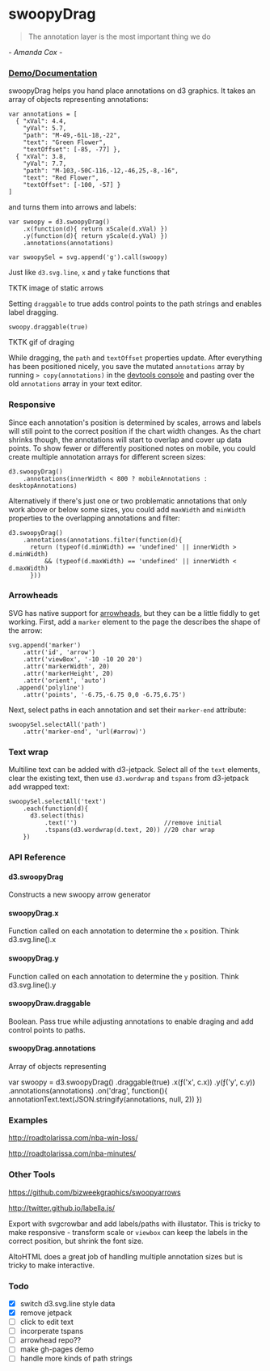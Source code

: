 # swoopyDrag

> The annotation layer is the most important thing we do

*- Amanda Cox -*

### [Demo/Documentation](http://1wheel.github.io/swoopy-drag/)

swoopyDrag helps you hand place annotations on d3 graphics. It takes an array of objects representing annotations:

    var annotations = [
      { "xVal": 4.4,
        "yVal": 5.7,
        "path": "M-49,-61L-18,-22",
        "text": "Green Flower",
        "textOffset": [-85, -77] },
      { "xVal": 3.8,
        "yVal": 7.7,
        "path": "M-103,-50C-116,-12,-46,25,-8,-16",
        "text": "Red Flower",
        "textOffset": [-100, -57] }
    ]

and turns them into arrows and labels:

    var swoopy = d3.swoopyDrag()
        .x(function(d){ return xScale(d.xVal) })
        .y(function(d){ return yScale(d.yVal) })
        .annotations(annotations)
        
    var swoopySel = svg.append('g').call(swoopy)

Just like `d3.svg.line`, `x` and `y` take functions that 

TKTK image of static arrows

Setting `draggable` to true adds control points to the path strings and enables label dragging.

    swoopy.draggable(true)

TKTK gif of draging

While dragging, the `path` and `textOffset` properties update. After everything has been positioned nicely, you save the mutated `annotations` array by running `> copy(annotations)` in the [devtools console](https://developer.chrome.com/devtools/docs/console) and pasting over the old `annotations` array in your text editor. 

### Responsive

Since each annotation's position is determined by scales, arrows and labels will still point to the correct position if the chart width changes. As the chart shrinks though, the annotations will start to overlap and cover up data points. To show fewer or differently positioned notes on mobile, you could create multiple annotation arrays for different screen sizes: 

    d3.swoopyDrag()
        .annotations(innerWidth < 800 ? mobileAnnotations : desktopAnnotations)

Alternatively if there's just one or two problematic annotations that only work above or below some sizes, you could add `maxWidth` and `minWidth` properties to the overlapping annotations and filter: 

    d3.swoopyDrag()
        .annotations(annotations.filter(function(d){
          return (typeof(d.minWidth) == 'undefined' || innerWidth > d.minWidth)
              && (typeof(d.maxWidth) == 'undefined' || innerWidth < d.maxWidth)
          }))

### Arrowheads

SVG has native support for [arrowheads](https://developer.mozilla.org/en-US/docs/Web/SVG/Element/marker), but they can be a little fiddly to get working. First, add a `marker` element to the page the describes the shape of the arrow:

    svg.append('marker')
        .attr('id', 'arrow')
        .attr('viewBox', '-10 -10 20 20')
        .attr('markerWidth', 20)
        .attr('markerHeight', 20)
        .attr('orient', 'auto')
      .append('polyline')
        .attr('points', '-6.75,-6.75 0,0 -6.75,6.75')

Next, select paths in each annotation and set their `marker-end` attribute:

    swoopySel.selectAll('path')
        .attr('marker-end', 'url(#arrow)')

### Text wrap

Multiline text can be added with d3-jetpack. Select all of the `text` elements, clear the existing text, then use `d3.wordwrap` and `tspans` from d3-jetpack add wrapped text:

    swoopySel.selectAll('text')
        .each(function(d){
          d3.select(this)
              .text('')                        //remove initial
              .tspans(d3.wordwrap(d.text, 20)) //20 char wrap
        })  

### API Reference

#### d3.swoopyDrag

Constructs a new swoopy arrow generator

#### swoopyDrag.x

Function called on each annotation to determine the `x` position. Think d3.svg.line().x

#### swoopyDrag.y

Function called on each annotation to determine the `y` position. Think d3.svg.line().y

#### swoopyDraw.draggable

Boolean. Pass true while adjusting annotations to enable draging and add control points to paths.

#### swoopyDrag.annotations

Array of objects representing  

var swoopy = d3.swoopyDrag()
    .draggable(true)
    .x(ƒ('x', c.x))
    .y(ƒ('y', c.y))
    .annotations(annotations)
    .on('drag', function(){
      annotationText.text(JSON.stringify(annotations, null, 2))
    })


### Examples

http://roadtolarissa.com/nba-win-loss/

http://roadtolarissa.com/nba-minutes/

### Other Tools

https://github.com/bizweekgraphics/swoopyarrows

http://twitter.github.io/labella.js/

Export with svgcrowbar and add labels/paths with illustator. This is tricky to make responsive - transform scale or `viewbox` can keep the labels in the correct position, but shrink the font size. 

AItoHTML does a great job of handling multiple annotation sizes but is tricky to make interactive.

### Todo
- [x] switch d3.svg.line style data
- [x] remove jetpack
- [ ] click to edit text
- [ ] incorperate tspans
- [ ] arrowhead repo??
- [ ] make gh-pages demo
- [ ] handle more kinds of path strings
